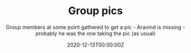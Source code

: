 ---
title: Group pics
subtitle: Group members at some point gathered to get a pic - Aravind is missing - probably he was the one taking the pic (as usual) 

# Summary for listings and search engines
summary: Some pics uploaded here as a test

# Link this post with a project
projects: []

# Date published
date: '2020-12-13T00:00:00Z'

# Date updated
lastmod: '2020-12-13T00:00:00Z'

# Is this an unpublished draft?
draft: false

# Show this page in the Featured widget?
featured: true

# Featured image
# Place an image named `featured.jpg/png` in this page's folder and customize its options here.
image:
  caption: 'Image credit: [**Aravind**]'
  focal_point: ''
  placement: 2
  preview_only: false

authors:
  - admin

tags:
  - Academic

categories:
  - Demo
---